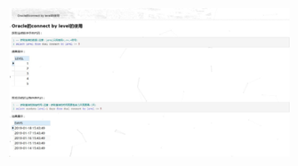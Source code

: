 ![image-20220523113626165](https://raw.githubusercontent.com/aiiw/office/main/img/image-20220523113626165.png)